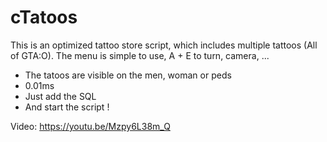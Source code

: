 # cTatoos
This is an optimized tattoo store script, which includes multiple tattoos (All of GTA:O). The menu is simple to use, A + E to turn, camera, ...

- The tatoos are visible on the men, woman or peds
- 0.01ms
- Just add the SQL
- And start the script !

Video: https://youtu.be/Mzpy6L38m_Q
